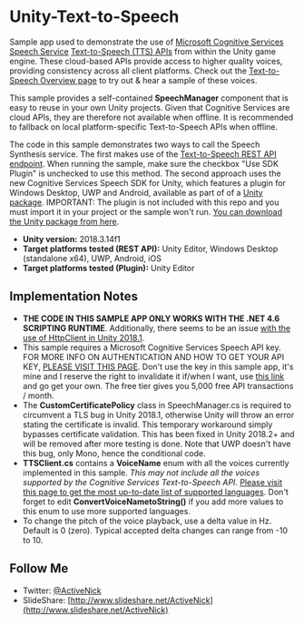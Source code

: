 # Unity-Text-to-Speech
Sample app used to demonstrate the use of [Microsoft Cognitive Services Speech Service](https://docs.microsoft.com/azure/cognitive-services/speech-service/) [Text-to-Speech (TTS) APIs](https://azure.microsoft.com/services/cognitive-services/text-to-speech/) from within the Unity game engine. These cloud-based APIs provide access to higher quality voices, providing consistency across all client platforms. Check out the [Text-to-Speech Overview page](https://azure.microsoft.com/services/cognitive-services/text-to-speech/) to try out & hear a sample of these voices.

This sample provides a self-contained **SpeechManager** component that is easy to reuse in your own Unity projects. Given that Cognitive Services are cloud APIs, they are therefore not available when offline. It is recommended to fallback on local platform-specific Text-to-Speech APIs when offline.

The code in this sample demonstrates two ways to call the Speech Synthesis service. The first makes use of the [Text-to-Speech REST API endpoint](https://docs.microsoft.com/azure/cognitive-services/speech-service/rest-apis). When running the sample, make sure the checkbox "Use SDK Plugin" is unchecked to use this method. The second approach uses the new Cognitive Services Speech SDK for Unity, which features a plugin for Windows Desktop, UWP and Android, available as part of of a [Unity package](https://aka.ms/csspeech/unitypackage). IMPORTANT: The plugin is not included with this repo and you must import it in your project or the sample won't run. [You can download the Unity package from here](https://aka.ms/csspeech/unitypackage).

- **Unity version:** 2018.3.14f1
- **Target platforms tested (REST API):** Unity Editor, Windows Desktop (standalone x64), UWP, Android, iOS
- **Target platforms tested (Plugin):** Unity Editor

## Implementation Notes
- **THE CODE IN THIS SAMPLE APP ONLY WORKS WITH THE .NET 4.6 SCRIPTING RUNTIME**. Additionally, there seems to be an issue [with the use of HttpClient in Unity 2018.1](https://forum.unity.com/threads/httpclient-not-available-in-2018-1-with-net-4-x.532684/).
- This sample requires a Microsoft Cognitive Services Speech API key. FOR MORE INFO ON AUTHENTICATION AND HOW TO GET YOUR API KEY, [PLEASE VISIT THIS PAGE](https://docs.microsoft.com/azure/cognitive-services/speech/how-to/how-to-authentication). Don't use the key in this sample app, it's mine and I reserve the right to invalidate it if/when I want, use [this link](https://docs.microsoft.com/azure/cognitive-services/speech/how-to/how-to-authentication) and go get your own. The free tier gives you 5,000 free API transactions / month.
- The **CustomCertificatePolicy** class in SpeechManager.cs is required to circumvent a TLS bug in Unity 2018.1, otherwise Unity will throw an error stating the certificate is invalid. This temporary workaround simply bypasses certificate validation. This has been fixed in Unity 2018.2+ and will be removed after more testing is done. Note that UWP doesn't have this bug, only Mono, hence the conditional code.
- **TTSClient.cs** contains a **VoiceName** enum with all the voices currently implemented in this sample. *This may not include all the voices supported by the Cognitive Services Text-to-Speech API*. [Please visit this page to get the most up-to-date list of supported languages](https://docs.microsoft.com/azure/cognitive-services/speech/api-reference-rest/bingvoiceoutput). Don't forget to edit **ConvertVoiceNametoString()** if you add more values to this enum to use more supported languages.
- To change the pitch of the voice playback, use a delta value in Hz. Default is 0 (zero). Typical accepted delta changes can range from -10 to 10.

## Follow Me
* Twitter: [@ActiveNick](http://twitter.com/ActiveNick)
* SlideShare: [http://www.slideshare.net/ActiveNick](http://www.slideshare.net/ActiveNick)

